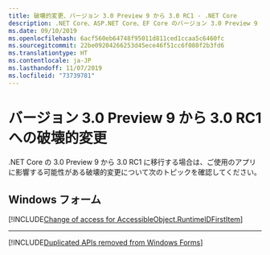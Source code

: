 ```yaml
---
title: 破壊的変更、バージョン 3.0 Preview 9 から 3.0 RC1 - .NET Core
description: .NET Core、ASP.NET Core、EF Core のバージョン 3.0 Preview 9 からバージョン 3.0 RC1 への破壊的変更の一覧を示します。
ms.date: 09/10/2019
ms.openlocfilehash: 6acf560eb64748f95011d811ced1ccaa5c6460fc
ms.sourcegitcommit: 22be09204266253d45ece46f51cc6f080f2b3fd6
ms.translationtype: HT
ms.contentlocale: ja-JP
ms.lasthandoff: 11/07/2019
ms.locfileid: "73739781"
---
```

# <a name="breaking-changes-for-migration-from-version-30-preview-9-to-30-rc1"></a>バージョン 3.0 Preview 9 から 3.0 RC1 への破壊的変更

.NET Core の 3.0 Preview 9 から 3.0 RC1 に移行する場合は、ご使用のアプリに影響する可能性がある破壊的変更について次のトピックを確認してください。

## <a name="windows-forms"></a>Windows フォーム

[!INCLUDE[Change of access for AccessibleObject.RuntimeIDFirstItem](~/includes/core-changes/windowsforms/changed-access-for-runtimeidfirstitem.md)]

***

[!INCLUDE[Duplicated APIs removed from Windows Forms](~/includes/core-changes/windowsforms/remove-duplicated-apis.md)]
